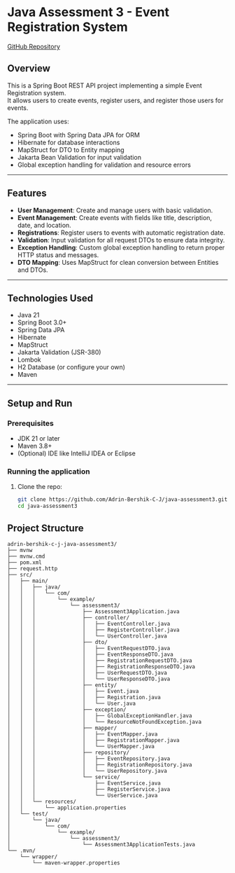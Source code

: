 # Java Assessment 3 - Event Registration System

[GitHub Repository](https://github.com/Adrin-Bershik-C-J/java-assessment3)

## Overview

This is a Spring Boot REST API project implementing a simple Event Registration system.  
It allows users to create events, register users, and register those users for events.

The application uses:

- Spring Boot with Spring Data JPA for ORM  
- Hibernate for database interactions  
- MapStruct for DTO to Entity mapping  
- Jakarta Bean Validation for input validation  
- Global exception handling for validation and resource errors

---

## Features

- **User Management**: Create and manage users with basic validation.  
- **Event Management**: Create events with fields like title, description, date, and location.  
- **Registrations**: Register users to events with automatic registration date.  
- **Validation**: Input validation for all request DTOs to ensure data integrity.  
- **Exception Handling**: Custom global exception handling to return proper HTTP status and messages.  
- **DTO Mapping**: Uses MapStruct for clean conversion between Entities and DTOs.

---

## Technologies Used

- Java 21  
- Spring Boot 3.0+  
- Spring Data JPA  
- Hibernate  
- MapStruct  
- Jakarta Validation (JSR-380)  
- Lombok  
- H2 Database (or configure your own)  
- Maven

---

## Setup and Run

### Prerequisites

- JDK 21 or later  
- Maven 3.8+  
- (Optional) IDE like IntelliJ IDEA or Eclipse  

### Running the application

1. Clone the repo:

   ```bash
   git clone https://github.com/Adrin-Bershik-C-J/java-assessment3.git
   cd java-assessment3
## Project Structure
```
adrin-bershik-c-j-java-assessment3/
├── mvnw
├── mvnw.cmd
├── pom.xml
├── request.http
├── src/
│   ├── main/
│   │   ├── java/
│   │   │   └── com/
│   │   │       └── example/
│   │   │           └── assessment3/
│   │   │               ├── Assessment3Application.java
│   │   │               ├── controller/
│   │   │               │   ├── EventController.java
│   │   │               │   ├── RegisterController.java
│   │   │               │   └── UserController.java
│   │   │               ├── dto/
│   │   │               │   ├── EventRequestDTO.java
│   │   │               │   ├── EventResponseDTO.java
│   │   │               │   ├── RegistrationRequestDTO.java
│   │   │               │   ├── RegistrationResponseDTO.java
│   │   │               │   ├── UserRequestDTO.java
│   │   │               │   └── UserResponseDTO.java
│   │   │               ├── entity/
│   │   │               │   ├── Event.java
│   │   │               │   ├── Registration.java
│   │   │               │   └── User.java
│   │   │               ├── exception/
│   │   │               │   ├── GlobalExceptionHandler.java
│   │   │               │   └── ResourceNotFoundException.java
│   │   │               ├── mapper/
│   │   │               │   ├── EventMapper.java
│   │   │               │   ├── RegistrationMapper.java
│   │   │               │   └── UserMapper.java
│   │   │               ├── repository/
│   │   │               │   ├── EventRepository.java
│   │   │               │   ├── RegistrationRepository.java
│   │   │               │   └── UserRepository.java
│   │   │               └── service/
│   │   │                   ├── EventService.java
│   │   │                   ├── RegisterService.java
│   │   │                   └── UserService.java
│   │   └── resources/
│   │       └── application.properties
│   └── test/
│       └── java/
│           └── com/
│               └── example/
│                   └── assessment3/
│                       └── Assessment3ApplicationTests.java
└── .mvn/
    └── wrapper/
        └── maven-wrapper.properties
```
